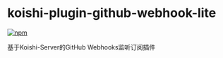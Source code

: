 # koishi-plugin-github-webhook-lite

[![npm](https://img.shields.io/npm/v/koishi-plugin-github-webhook-lite?style=flat-square)](https://www.npmjs.com/package/koishi-plugin-github-webhook-lite)

基于Koishi-Server的GitHub Webhooks监听订阅插件
